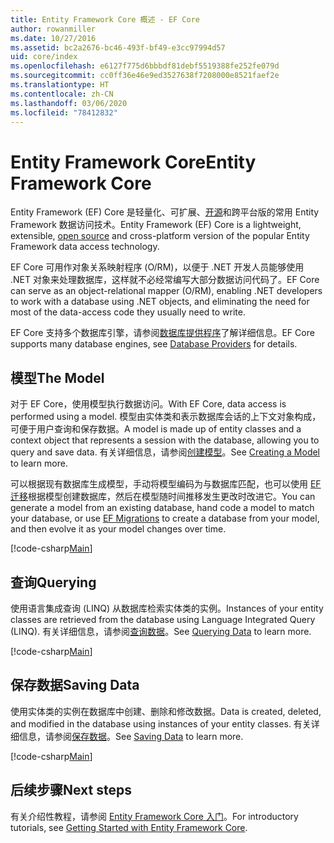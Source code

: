 ```yaml
---
title: Entity Framework Core 概述 - EF Core
author: rowanmiller
ms.date: 10/27/2016
ms.assetid: bc2a2676-bc46-493f-bf49-e3cc97994d57
uid: core/index
ms.openlocfilehash: e6127f775d6bbbdf81debf5519388fe252fe079d
ms.sourcegitcommit: cc0ff36e46e9ed3527638f7208000e8521faef2e
ms.translationtype: HT
ms.contentlocale: zh-CN
ms.lasthandoff: 03/06/2020
ms.locfileid: "78412832"
---
```

# <a name="entity-framework-core"></a><span data-ttu-id="3a213-102">Entity Framework Core</span><span class="sxs-lookup"><span data-stu-id="3a213-102">Entity Framework Core</span></span>

<span data-ttu-id="3a213-103">Entity Framework (EF) Core 是轻量化、可扩展、[开源](https://github.com/aspnet/EntityFrameworkCore)和跨平台版的常用 Entity Framework 数据访问技术。</span><span class="sxs-lookup"><span data-stu-id="3a213-103">Entity Framework (EF) Core is a lightweight, extensible, [open source](https://github.com/aspnet/EntityFrameworkCore) and cross-platform version of the popular Entity Framework data access technology.</span></span>

<span data-ttu-id="3a213-104">EF Core 可用作对象关系映射程序 (O/RM)，以便于 .NET 开发人员能够使用 .NET 对象来处理数据库，这样就不必经常编写大部分数据访问代码了。</span><span class="sxs-lookup"><span data-stu-id="3a213-104">EF Core can serve as an object-relational mapper (O/RM), enabling .NET developers to work with a database using .NET objects, and eliminating the need for most of the data-access code they usually need to write.</span></span>

<span data-ttu-id="3a213-105">EF Core 支持多个数据库引擎，请参阅[数据库提供程序](providers/index.md)了解详细信息。</span><span class="sxs-lookup"><span data-stu-id="3a213-105">EF Core supports many database engines, see [Database Providers](providers/index.md) for details.</span></span>

## <a name="the-model"></a><span data-ttu-id="3a213-106">模型</span><span class="sxs-lookup"><span data-stu-id="3a213-106">The Model</span></span>

<span data-ttu-id="3a213-107">对于 EF Core，使用模型执行数据访问。</span><span class="sxs-lookup"><span data-stu-id="3a213-107">With EF Core, data access is performed using a model.</span></span> <span data-ttu-id="3a213-108">模型由实体类和表示数据库会话的上下文对象构成，可便于用户查询和保存数据。</span><span class="sxs-lookup"><span data-stu-id="3a213-108">A model is made up of entity classes and a context object that represents a session with the database, allowing you to query and save data.</span></span> <span data-ttu-id="3a213-109">有关详细信息，请参阅[创建模型](modeling/index.md)。</span><span class="sxs-lookup"><span data-stu-id="3a213-109">See [Creating a Model](modeling/index.md) to learn more.</span></span>

<span data-ttu-id="3a213-110">可以根据现有数据库生成模型，手动将模型编码为与数据库匹配，也可以使用 [EF 迁移](managing-schemas/migrations/index.md)根据模型创建数据库，然后在模型随时间推移发生更改时改进它。</span><span class="sxs-lookup"><span data-stu-id="3a213-110">You can generate a model from an existing database, hand code a model to match your database, or use [EF Migrations](managing-schemas/migrations/index.md) to create a database from your model, and then evolve it as your model changes over time.</span></span>

[!code-csharp[Main](../../samples/core/Intro/Model.cs)]

## <a name="querying"></a><span data-ttu-id="3a213-111">查询</span><span class="sxs-lookup"><span data-stu-id="3a213-111">Querying</span></span>

<span data-ttu-id="3a213-112">使用语言集成查询 (LINQ) 从数据库检索实体类的实例。</span><span class="sxs-lookup"><span data-stu-id="3a213-112">Instances of your entity classes are retrieved from the database using Language Integrated Query (LINQ).</span></span> <span data-ttu-id="3a213-113">有关详细信息，请参阅[查询数据](querying/index.md)。</span><span class="sxs-lookup"><span data-stu-id="3a213-113">See [Querying Data](querying/index.md) to learn more.</span></span>

[!code-csharp[Main](../../samples/core/Intro/Program.cs#Querying)]

## <a name="saving-data"></a><span data-ttu-id="3a213-114">保存数据</span><span class="sxs-lookup"><span data-stu-id="3a213-114">Saving Data</span></span>

<span data-ttu-id="3a213-115">使用实体类的实例在数据库中创建、删除和修改数据。</span><span class="sxs-lookup"><span data-stu-id="3a213-115">Data is created, deleted, and modified in the database using instances of your entity classes.</span></span> <span data-ttu-id="3a213-116">有关详细信息，请参阅[保存数据](saving/index.md)。</span><span class="sxs-lookup"><span data-stu-id="3a213-116">See [Saving Data](saving/index.md) to learn more.</span></span>

[!code-csharp[Main](../../samples/core/Intro/Program.cs#SavingData)]

## <a name="next-steps"></a><span data-ttu-id="3a213-117">后续步骤</span><span class="sxs-lookup"><span data-stu-id="3a213-117">Next steps</span></span>

<span data-ttu-id="3a213-118">有关介绍性教程，请参阅 [Entity Framework Core 入门](get-started/index.md)。</span><span class="sxs-lookup"><span data-stu-id="3a213-118">For introductory tutorials, see [Getting Started with Entity Framework Core](get-started/index.md).</span></span>
